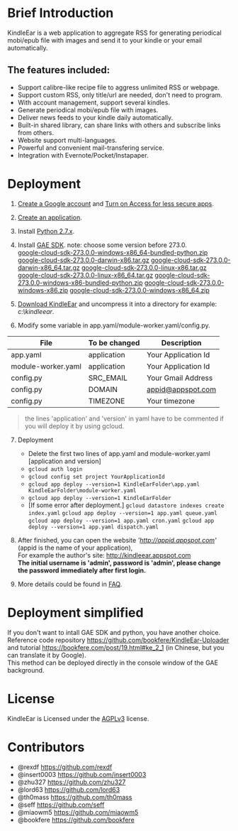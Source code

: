 # Brief Introduction
KindleEar is a web application to aggregate RSS for generating periodical mobi/epub file with images and send it to your kindle or your email automatically.

## The features included:
* Support calibre-like recipe file to aggress unlimited RSS or webpage.
* Support custom RSS, only title/url are needed, don't need to program.
* With account management, support several kindles.
* Generate periodical mobi/epub file with images.
* Deliver news feeds to your kindle daily automatically.
* Built-in shared library, can share links with others and subscribe links from others.
* Website support multi-languages.
* Powerful and convenient mail-transfering service.
* Integration with Evernote/Pocket/Instapaper.

# Deployment
1. [Create a Google account](https://accounts.google.com/SignUp) and [Turn on Access for less secure apps](https://www.google.com/settings/security/lesssecureapps).  

2. [Create an application](https://console.developers.google.com/project).  

3. Install [Python 2.7.x](https://www.python.org/downloads/).  

4. Install [GAE SDK](https://storage.cloud.google.com/cloud-sdk-release).  note: choose some version before 273.0.  
   [google-cloud-sdk-273.0.0-windows-x86_64-bundled-python.zip](https://storage.googleapis.com/cloud-sdk-release/google-cloud-sdk-273.0.0-windows-x86_64-bundled-python.zip)
    [google-cloud-sdk-273.0.0-darwin-x86.tar.gz](https://storage.googleapis.com/cloud-sdk-release/google-cloud-sdk-273.0.0-darwin-x86.tar.gz)
    [google-cloud-sdk-273.0.0-darwin-x86_64.tar.gz](https://storage.googleapis.com/cloud-sdk-release/google-cloud-sdk-273.0.0-darwin-x86_64.tar.gz)
    [google-cloud-sdk-273.0.0-linux-x86.tar.gz](https://storage.googleapis.com/cloud-sdk-release/google-cloud-sdk-273.0.0-linux-x86.tar.gz)
    [google-cloud-sdk-273.0.0-linux-x86_64.tar.gz](https://storage.googleapis.com/cloud-sdk-release/google-cloud-sdk-273.0.0-linux-x86_64.tar.gz)
    [google-cloud-sdk-273.0.0-windows-x86-bundled-python.zip](https://storage.googleapis.com/cloud-sdk-release/google-cloud-sdk-273.0.0-windows-x86-bundled-python.zip)
    [google-cloud-sdk-273.0.0-windows-x86.zip](https://storage.googleapis.com/cloud-sdk-release/google-cloud-sdk-273.0.0-windows-x86.zip)
    [google-cloud-sdk-273.0.0-windows-x86_64.zip](https://storage.googleapis.com/cloud-sdk-release/google-cloud-sdk-273.0.0-windows-x86_64.zip)

5. [Download KindleEar](https://github.com/cdhigh/KindleEar/archive/master.zip) and uncompress it into a directory for example: *c:\kindleear*.  

6. Modify some variable in app.yaml/module-worker.yaml/config.py.  

  File              | To be changed | Description             |  
-------------------|-------------|-----------------------|  
app.yaml           | application | Your Application Id    |  
module-worker.yaml | application | Your Application Id    |  
config.py          | SRC_EMAIL   | Your Gmail Address          |  
config.py          | DOMAIN      | appid@appspot.com        |  
config.py          | TIMEZONE    | Your timezone         |

> the lines 'application' and 'version' in yaml have to be commented if you will deploy it by using gcloud.

7. Deployment
    * Delete the first two lines of app.yaml and module-worker.yaml [application and version]  
    * `gcloud auth login`  
    * `gcloud config set project YourApplicationId`  
    * `gcloud app deploy --version=1 KindleEarFolder\app.yaml KindleEarFolder\module-worker.yaml`    
    * `gcloud app deploy --version=1 KindleEarFolder`  
    * [If some error after deployment.] 
      `gcloud datastore indexes create index.yaml`
      `gcloud app deploy --version=1 app.yaml queue.yaml`
      `gcloud app deploy --version=1 app.yaml cron.yaml`
      `gcloud app deploy --version=1 app.yaml dispatch.yaml`  

8. After finished, you can open the website *'http://appid.appspot.com'* (appid is the name of your application),  
For example the author's site: <http://kindleear.appspot.com>  
**The initial username is 'admin', password is 'admin', please change the password immediately after first login.**  

9. More details could be found in [FAQ](http://htmlpreview.github.io/?https://github.com/cdhigh/KindleEar/blob/master/static/faq_en.html).

# Deployment simplified
If you don't want to intall GAE SDK and python, you have another choice.  
Reference code repository <https://github.com/bookfere/KindleEar-Uploader> and tutorial <https://bookfere.com/post/19.html#ke_2_1> (in Chinese, but you can translate it by Google).  
This method can be deployed directly in the console window of the GAE background.  

# License
   KindleEar is Licensed under the [AGPLv3](http://www.gnu.org/licenses/agpl-3.0.html) license.

# Contributors
* @rexdf <https://github.com/rexdf> 
* @insert0003 <https://github.com/insert0003> 
* @zhu327 <https://github.com/zhu327> 
* @lord63 <https://github.com/lord63> 
* @th0mass <https://github.com/th0mass> 
* @seff <https://github.com/seff> 
* @miaowm5 <https://github.com/miaowm5> 
* @bookfere <https://github.com/bookfere> 
